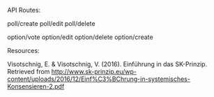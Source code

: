 


API Routes: 

poll/create
poll/edit
poll/delete


option/vote
option/edit
option/delete
option/create


Resources: 

Visotschnig, E. & Visotschnig, V. (2016). Einführung in das SK-Prinzip. Retrieved from http://www.sk-prinzip.eu/wp-content/uploads/2016/12/Einf%C3%BChrung-in-systemisches-Konsensieren-2.pdf
